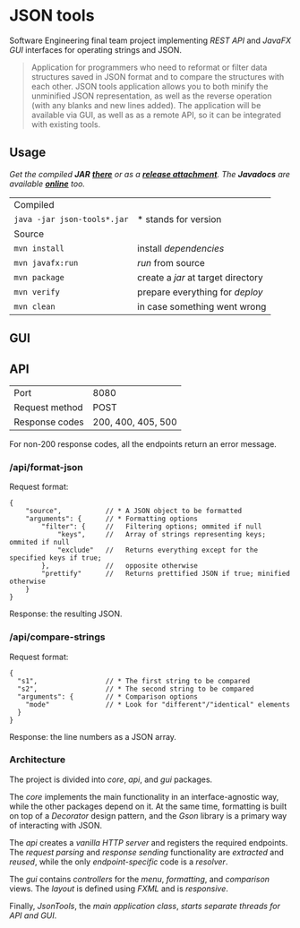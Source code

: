 # JSON tools

Software Engineering final team project implementing _REST API_ and _JavaFX GUI_ interfaces for operating strings and JSON.

> Application for programmers who need to reformat or filter data structures saved in JSON format and to compare the structures with each other. JSON tools application allows you to both minify the unminified JSON representation, as well as the reverse operation (with any blanks and new lines added). The application will be available via GUI, as well as as a remote API, so it can be integrated with existing tools.

## Usage

_Get the compiled **JAR** [**there**](https://vrepetskyi.github.io/json-tools/json-tools.zip) or as a [**release attachment**](https://github.com/vrepetskyi/json-tools/releases). The **Javadocs** are available [**online**](https://vrepetskyi.github.io/json-tools/) too._

<table>
    <tr>
        <td colspan="2">Compiled</td>
    </tr>
    <tr>
        <td><code>java -jar json-tools*.jar</code></td>
        <td>* stands for version</td>
    </tr>
    <tr>
        <td colspan="2">Source</td>
    </tr>
    <tr>
        <td><code>mvn install</code></td>
        <td>install <em>dependencies</em></td>
    </tr>
    <tr>
        <td><code>mvn javafx:run</code></td>
        <td><em>run</em> from source</td>
    </tr>
    <tr>
        <td><code>mvn package</code></td>
        <td>create a <em>jar</em> at target directory</td>
    </tr>
    <tr>
        <td><code>mvn verify</code></td>
        <td>prepare everything for <em>deploy</em></td>
    </tr>
    <tr>
        <td><code>mvn clean</code></td>
        <td>in case something went wrong</td>
    </tr>
</table>

## GUI

## API

<table>
    <tr>
        <td>Port</td>
        <td>8080</td>
    </tr>
    <tr>
        <td>Request method</td>
        <td>POST</td>
    </tr>
    <tr>
        <td>Response codes</td>
        <td>200, 400, 405, 500</td>
    </tr>
</table>

For non-200 response codes, all the endpoints return an error message.

### /api/format-json

Request format:

```
{
    "source",           // * A JSON object to be formatted
    "arguments": {      // * Formatting options
        "filter": {     //   Filtering options; ommited if null
            "keys",     //   Array of strings representing keys; ommited if null
            "exclude"   //   Returns everything except for the specified keys if true;
        },              //   opposite otherwise
        "prettify"      //   Returns prettified JSON if true; minified otherwise
    }
}
```

Response: the resulting JSON.

### /api/compare-strings

Request format:

```
{
  "s1",                 // * The first string to be compared
  "s2",                 // * The second string to be compared
  "arguments": {        // * Comparison options
    "mode"              // * Look for "different"/"identical" elements
  }
}
```

Response: the line numbers as a JSON array.

### Architecture

The project is divided into _core_, _api_, and _gui_ packages.

The _core_ implements the main functionality in an interface-agnostic way, while the other packages depend on it. At the same time, formatting is built on top of a _Decorator_ design pattern, and the _Gson_ library is a primary way of interacting with JSON.

The _api_ creates a _vanilla HTTP server_ and registers the required endpoints. The _request parsing_ and _response sending_ functionality are _extracted_ and _reused_, while the only _endpoint-specific_ code is a _resolver_.

The _gui_ contains _controllers_ for the _menu_, _formatting_, and _comparison_ views. The _layout_ is defined using _FXML_ and is _responsive_.

Finally, _JsonTools_, the _main application class_, _starts separate threads for API and GUI_.
